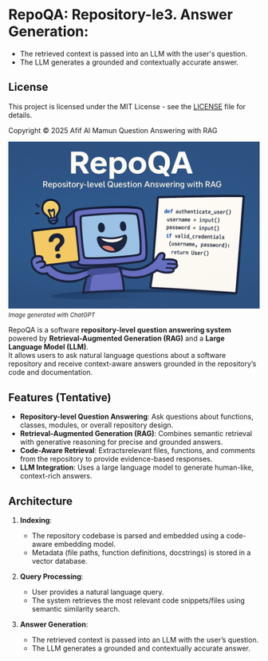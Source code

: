 # RepoQA: Repository-le3. **Answer Generation**:  
   - The retrieved context is passed into an LLM with the user's question.  
   - The LLM generates a grounded and contextually accurate answer.  

## License

This project is licensed under the MIT License - see the [LICENSE](LICENSE) file for details.

Copyright © 2025 Afif Al Mamun Question Answering with RAG

![](assets/preview.jpg)
<small><i>Image generated with ChatGPT</i></small>

RepoQA is a software **repository-level question answering system** powered by **Retrieval-Augmented Generation (RAG)** and a **Large Language Model (LLM)**.  
It allows users to ask natural language questions about a software repository and receive context-aware answers grounded in the repository’s code and documentation.

## Features (Tentative)
- **Repository-level Question Answering**: Ask questions about functions, classes, modules, or overall repository design.
- **Retrieval-Augmented Generation (RAG)**: Combines semantic retrieval with generative reasoning for precise and grounded answers.
- **Code-Aware Retrieval**: Extractsrelevant files, functions, and comments from the repository to provide evidence-based responses.
- **LLM Integration**: Uses a large language model to generate human-like, context-rich answers.

## Architecture
1. **Indexing**:  
   - The repository codebase is parsed and embedded using a code-aware embedding model.  
   - Metadata (file paths, function definitions, docstrings) is stored in a vector database.

2. **Query Processing**:  
   - User provides a natural language query.  
   - The system retrieves the most relevant code snippets/files using semantic similarity search.  

3. **Answer Generation**:  
   - The retrieved context is passed into an LLM with the user’s question.  
   - The LLM generates a grounded and contextually accurate answer.  